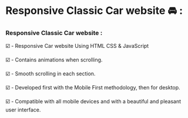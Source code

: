 # Responsive Classic Car website 🚘 :
### Responsive Classic Car website :

☑️ - Responsive Car website Using HTML CSS & JavaScript

☑️ - Contains animations when scrolling.

☑️ - Smooth scrolling in each section.

☑️ - Developed first with the Mobile First methodology, then for desktop.

☑️ - Compatible with all mobile devices and with a beautiful and pleasant user interface.

